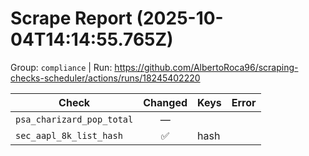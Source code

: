 # Scrape Report (2025-10-04T14:14:55.765Z)

Group: `compliance`  |  Run: https://github.com/AlbertoRoca96/scraping-checks-scheduler/actions/runs/18245402220

| Check | Changed | Keys | Error |
|---|:---:|:--|:--|
| `psa_charizard_pop_total` | — |  |  |
| `sec_aapl_8k_list_hash` | ✅ | hash |  |
